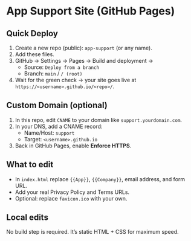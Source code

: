 # App Support Site (GitHub Pages)

## Quick Deploy
1. Create a new repo (public): `app-support` (or any name).
2. Add these files.
3. GitHub → Settings → Pages → Build and deployment →
   - Source: `Deploy from a branch`
   - Branch: `main` / `/ (root)`
4. Wait for the green check → your site goes live at `https://<username>.github.io/<repo>/`.

## Custom Domain (optional)
1. In this repo, edit `CNAME` to your domain like `support.yourdomain.com`.
2. In your DNS, add a CNAME record:
   - Name/Host: `support`
   - Target: `<username>.github.io`
3. Back in GitHub Pages, enable **Enforce HTTPS**.

## What to edit
- In `index.html` replace `{{App}}`, `{{Company}}`, email address, and form URL.
- Add your real Privacy Policy and Terms URLs.
- Optional: replace `favicon.ico` with your own.

## Local edits
No build step is required. It’s static HTML + CSS for maximum speed.
